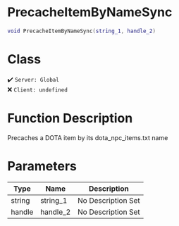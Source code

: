 # PrecacheItemByNameSync
```lua
void PrecacheItemByNameSync(string_1, handle_2)
```
# Class
✔️ `Server: Global`  
❌ `Client: undefined`  

# Function Description
Precaches a DOTA item by its dota_npc_items.txt name
# Parameters
Type|Name|Description
--|--|--
string|string_1|No Description Set
handle|handle_2|No Description Set
